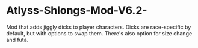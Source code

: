 # Atlyss-Shlongs-Mod-V6.2-
Mod that adds jiggly dicks to player characters. Dicks are race-specific by default, but with options to swap them. There's also option for size change and futa.
